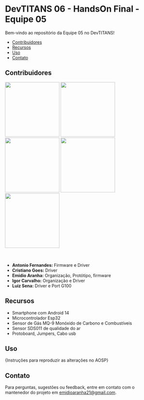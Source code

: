 # DevTITANS 06 - HandsOn Final - Equipe 05

Bem-vindo ao repositório da Equipe 05 no DevTITANS!

- [Contribuidores](#contribuidores)
- [Recursos](#recursos)
- [Uso](#uso)
- [Contato](#contato)

## Contribuidores

<img src="https://github.com/user-attachments/assets/63940172-0bda-4b78-891a-9230b7a64bfc" width="180" >
<img src="https://github.com/user-attachments/assets/1188205f-0740-4a13-9106-fbbfe7157e20" width="180" >
<img src="https://github.com/user-attachments/assets/086b4661-5d9d-42fb-a264-49ea34a91948" width="180" >
<img src="https://github.com/user-attachments/assets/bf121632-4689-4dd5-9def-33471e36d362" width="180" >
<img src="https://github.com/user-attachments/assets/16f8dbcf-65cd-4908-bc0e-4361bf7788a9" width="180" >  

<br/>
<br/>
<br/>
    
- **Antonio Fernandes:** Firmware e Driver
- **Cristiano Goes:** Driver
- **Emidio Aranha:** Organização, Protótipo, firmware
- **Igor Carvalho:** Organização e Driver
- **Luiz Sena:** Driver e Port G100

## Recursos

- Smartphone com Android 14
- Microcontrolador Esp32
- Sensor de Gás MQ-9 Monóxido de Carbono e Combustíveis
- Sensor SDS011 de qualidade do ar
- Protoboard, Jumpers, Cabo usb


## Uso

{Instruções para reproduzir as alterações no AOSP}

## Contato

Para perguntas, sugestões ou feedback, entre em contato com o mantenedor do projeto em [emidioaranha21@gmail.com](mailto:emidioaranha21@gmail.com).
